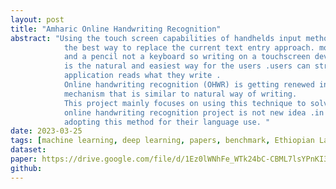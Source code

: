 ```yaml
---
layout: post
title: "Amharic Online Handwriting Recognition"
abstract: "Using the touch screen capabilities of handhelds input method which is similar to handwriting is
            the best way to replace the current text entry approach. most people learn writing by using a pen
            and a pencil not a keyboard so writing on a touchscreen device like you write on a piece of paper
            is the natural and easiest way for the users .users can stroke their hand on a given canvas and the
            application reads what they write .
            Online handwriting recognition (OHWR) is getting renewed interest as it provides data entry
            mechanism that is similar to natural way of writing.
            This project mainly focuses on using this technique to solve the problem mentioned above. The
            online handwriting recognition project is not new idea .in recent years many researchers are
            adopting this method for their language use. "
date: 2023-03-25
tags: [machine learning, deep learning, papers, benchmark, Ethiopian Language NLP]
dataset: 
paper: https://drive.google.com/file/d/1Ez0lWNhFe_WTk24bC-CBML7lsYPnKI3T/view?usp=sharing
github: 
---
```


